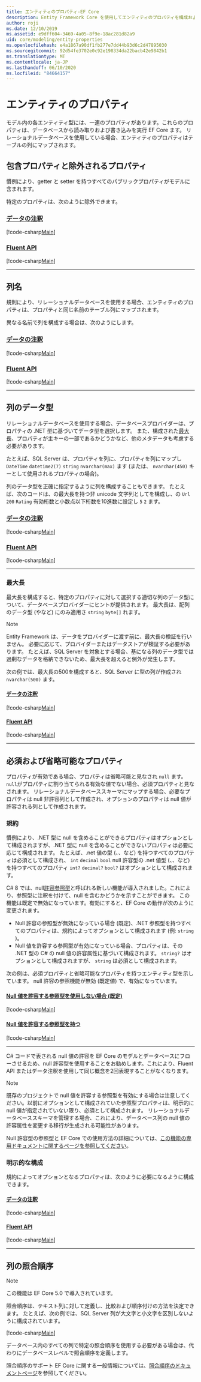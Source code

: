 ```yaml
---
title: エンティティのプロパティ-EF Core
description: Entity Framework Core を使用してエンティティのプロパティを構成およびマップする方法
author: roji
ms.date: 12/10/2019
ms.assetid: e9dff604-3469-4a05-8f9e-18ac281d82a9
uid: core/modeling/entity-properties
ms.openlocfilehash: e4a1867a90df1fb277e7dd44b93d6c2d47895030
ms.sourcegitcommit: 92d54fe3702e0c92e198334da22bacb42e9842b1
ms.translationtype: MT
ms.contentlocale: ja-JP
ms.lasthandoff: 06/10/2020
ms.locfileid: "84664157"
---
```

# <a name="entity-properties"></a>エンティティのプロパティ

モデル内の各エンティティ型には、一連のプロパティがあります。これらのプロパティは、データベースから読み取りおよび書き込みを実行 EF Core ます。 リレーショナルデータベースを使用している場合、エンティティのプロパティはテーブルの列にマップされます。

## <a name="included-and-excluded-properties"></a>包含プロパティと除外されるプロパティ

慣例により、getter と setter を持つすべてのパブリックプロパティがモデルに含まれます。

特定のプロパティは、次のように除外できます。

### <a name="data-annotations"></a>[データの注釈](#tab/data-annotations)

[!code-csharp[Main](../../../samples/core/Modeling/DataAnnotations/IgnoreProperty.cs?name=IgnoreProperty&highlight=6)]

### <a name="fluent-api"></a>[Fluent API](#tab/fluent-api)

[!code-csharp[Main](../../../samples/core/Modeling/FluentAPI/IgnoreProperty.cs?name=IgnoreProperty&highlight=3,4)]

***

## <a name="column-names"></a>列名

規則により、リレーショナルデータベースを使用する場合、エンティティのプロパティは、プロパティと同じ名前のテーブル列にマップされます。

異なる名前で列を構成する場合は、次のようにします。

### <a name="data-annotations"></a>[データの注釈](#tab/data-annotations)

[!code-csharp[Main](../../../samples/core/Modeling/DataAnnotations/ColumnName.cs?Name=ColumnName&highlight=3)]

### <a name="fluent-api"></a>[Fluent API](#tab/fluent-api)

[!code-csharp[Main](../../../samples/core/Modeling/FluentAPI/ColumnName.cs?Name=ColumnName&highlight=3-5)]

***

## <a name="column-data-types"></a>列のデータ型

リレーショナルデータベースを使用する場合、データベースプロバイダーは、プロパティの .NET 型に基づいてデータ型を選択します。 また、構成された[最大長](#maximum-length)、プロパティが主キーの一部であるかどうかなど、他のメタデータも考慮する必要があります。

たとえば、SQL Server は、プロパティを列に、プロパティを列にマップし `DateTime` `datetime2(7)` `string` `nvarchar(max)` ます (または、 `nvarchar(450)` キーとして使用されるプロパティの場合)。

列のデータ型を正確に指定するように列を構成することもできます。 たとえば、次のコードは、の最大長を持つ非 unicode 文字列としてを構成し、の `Url` `200` `Rating` 有効桁数と小数点以下桁数を10進数に設定し `5` `2` ます。

### <a name="data-annotations"></a>[データの注釈](#tab/data-annotations)

[!code-csharp[Main](../../../samples/core/Modeling/DataAnnotations/ColumnDataType.cs?name=ColumnDataType&highlight=4,6)]

### <a name="fluent-api"></a>[Fluent API](#tab/fluent-api)

[!code-csharp[Main](../../../samples/core/Modeling/FluentAPI/ColumnDataType.cs?name=ColumnDataType&highlight=5-6)]

***

### <a name="maximum-length"></a>最大長

最大長を構成すると、特定のプロパティに対して選択する適切な列のデータ型について、データベースプロバイダーにヒントが提供されます。 最大長は、配列のデータ型 (やなど) にのみ適用さ `string` `byte[]` れます。

> [!NOTE]
> Entity Framework は、データをプロバイダーに渡す前に、最大長の検証を行いません。 必要に応じて、プロバイダーまたはデータストアが検証する必要があります。 たとえば、SQL Server を対象とする場合、基になる列のデータ型では過剰なデータを格納できないため、最大長を超えると例外が発生します。

次の例では、最大長の500を構成すると、SQL Server に型の列が作成され `nvarchar(500)` ます。

#### <a name="data-annotations"></a>[データの注釈](#tab/data-annotations)

[!code-csharp[Main](../../../samples/core/Modeling/DataAnnotations/MaxLength.cs?name=MaxLength&highlight=4)]

#### <a name="fluent-api"></a>[Fluent API](#tab/fluent-api)

[!code-csharp[Main](../../../samples/core/Modeling/FluentAPI/MaxLength.cs?name=MaxLength&highlight=3-5)]

***

## <a name="required-and-optional-properties"></a>必須および省略可能なプロパティ

プロパティが有効である場合、プロパティは省略可能と見なされ `null` ます。 `null`がプロパティに割り当てられる有効な値でない場合、必須プロパティと見なされます。 リレーショナルデータベーススキーマにマップする場合、必要なプロパティは null 非許容列として作成され、オプションのプロパティは null 値が許容される列として作成されます。

### <a name="conventions"></a>規約

慣例により、.NET 型に null を含めることができるプロパティはオプションとして構成されますが、.NET 型に null を含めることができないプロパティは必要に応じて構成されます。 たとえば、.net 値の型 (、、など) を持つすべてのプロパティは必須として構成され、 `int` `decimal` `bool` null 許容型の .net 値型 (、、など) を持つすべてのプロパティ `int?` `decimal?` `bool?` はオプションとして構成されます。

C# 8 では、null[許容参照型](/dotnet/csharp/tutorials/nullable-reference-types)と呼ばれる新しい機能が導入されました。これにより、参照型に注釈を付けて、null を含むかどうかを示すことができます。 この機能は既定で無効になっています。有効にすると、EF Core の動作が次のように変更されます。

* Null 許容の参照型が無効になっている場合 (既定)、.NET 参照型を持つすべてのプロパティは、規約によってオプションとして構成されます (例: `string` )。
* Null 値を許容する参照型が有効になっている場合、プロパティは、その .NET 型の C# の null 値の許容属性に基づいて構成されます。 `string?` はオプションとして構成されますが、 `string` は必須として構成されます。

次の例は、必須プロパティと省略可能なプロパティを持つエンティティ型を示しています。 null 許容の参照機能が無効 (既定値) で、有効になっています。

#### <a name="without-nullable-reference-types-default"></a>[Null 値を許容する参照型を使用しない場合 (既定)](#tab/without-nrt)

[!code-csharp[Main](../../../samples/core/Miscellaneous/NullableReferenceTypes/CustomerWithoutNullableReferenceTypes.cs?name=Customer&highlight=4-8)]

#### <a name="with-nullable-reference-types"></a>[Null 値を許容する参照型を持つ](#tab/with-nrt)

[!code-csharp[Main](../../../samples/core/Miscellaneous/NullableReferenceTypes/Customer.cs?name=Customer&highlight=4-6)]

***

C# コードで表される null 値の許容を EF Core のモデルとデータベースにフローさせるため、null 許容型を使用することをお勧めします。これにより、Fluent API またはデータ注釈を使用して同じ概念を2回表現することがなくなります。

> [!NOTE]
> 既存のプロジェクトで null 値を許容する参照型を有効にする場合は注意してください。以前にオプションとして構成されていた参照型プロパティは、明示的に null 値が指定されていない限り、必須として構成されます。 リレーショナルデータベーススキーマを管理する場合、これにより、データベース列の null 値の許容属性を変更する移行が生成される可能性があります。

Null 許容型の参照型と EF Core での使用方法の詳細については、[この機能の専用ドキュメントに関するページを参照してください](xref:core/miscellaneous/nullable-reference-types)。

### <a name="explicit-configuration"></a>明示的な構成

規約によってオプションとなるプロパティは、次のように必要になるように構成できます。

#### <a name="data-annotations"></a>[データの注釈](#tab/data-annotations)

[!code-csharp[Main](../../../samples/core/Modeling/DataAnnotations/Required.cs?name=Required&highlight=4)]

#### <a name="fluent-api"></a>[Fluent API](#tab/fluent-api)

[!code-csharp[Main](../../../samples/core/Modeling/FluentAPI/Required.cs?name=Required&highlight=3-5)]

***

## <a name="column-collations"></a>列の照合順序

> [!NOTE]
> この機能は EF Core 5.0 で導入されています。

照合順序は、テキスト列に対して定義し、比較および順序付けの方法を決定できます。 たとえば、次の例では、SQL Server 列が大文字と小文字を区別しないように構成されています。

[!code-csharp[Main](../../../samples/core/Miscellaneous/Collations/Program.cs?range=42-43)]

データベース内のすべての列で特定の照合順序を使用する必要がある場合は、代わりにデータベースレベルで照合順序を定義します。

照合順序のサポート EF Core に関する一般情報については、[照合順序のドキュメントページ](xref:core/miscellaneous/collations-and-case-sensitivity.md)を参照してください。